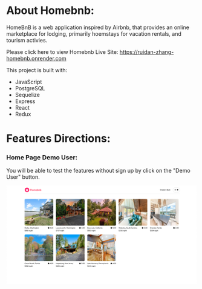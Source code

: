 # About Homebnb:

HomeBnB is a web application inspired by Airbnb, that provides an online marketplace for lodging, primarily hoemstays for vacation rentals, and tourism activies.

Please click here to view Homebnb Live Site: https://ruidan-zhang-homebnb.onrender.com

This project is built with:
* JavaScript
* PostgreSQL
* Sequelize
* Express
* React
* Redux

# Features Directions:

### Home Page Demo User:

You will be able to test the features without sign up by click on the "Demo User" button.

![home-page-demo-user]

[home-page-demo-user]: ./assets/home-page-demo-user.png
